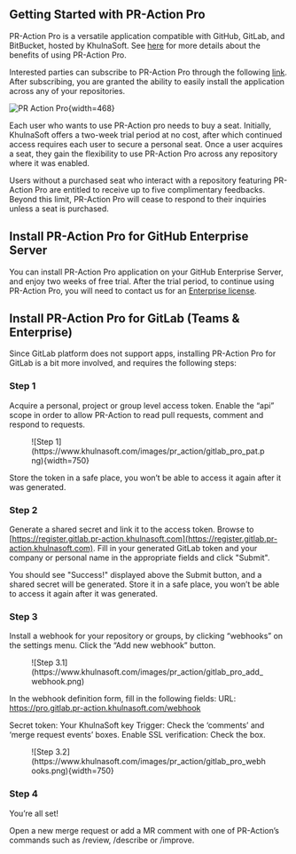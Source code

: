 
## Getting Started with PR-Action Pro

PR-Action Pro is a versatile application compatible with GitHub, GitLab, and BitBucket, hosted by KhulnaSoft.
See [here](https://pr-action.khulnasoft.com/#pr-action-pro) for more details about the benefits of using PR-Action Pro.

Interested parties can subscribe to PR-Action Pro through the following [link](https://www.khulnasoft.com/pricing/). 
After subscribing, you are granted the ability to easily install the application across any of your repositories.

![PR Action Pro](https://khulnasoft.com/images/pr_action/pr_action_pro_install.png){width=468}

Each user who wants to use PR-Action pro needs to buy a seat. 
Initially, KhulnaSoft offers a two-week trial period at no cost, after which continued access requires each user to secure a personal seat.
Once a user acquires a seat, they gain the flexibility to use PR-Action Pro across any repository where it was enabled.

Users without a purchased seat who interact with a repository featuring PR-Action Pro are entitled to receive up to five complimentary feedbacks.
Beyond this limit, PR-Action Pro will cease to respond to their inquiries unless a seat is purchased.

## Install PR-Action Pro for GitHub Enterprise Server
You can install PR-Action Pro application on your GitHub Enterprise Server, and enjoy two weeks of free trial.
After the trial period, to continue using PR-Action Pro, you will need to contact us for an [Enterprise license](https://www.khulnasoft.com/pricing/).


## Install PR-Action Pro for GitLab (Teams & Enterprise)

Since GitLab platform does not support apps, installing PR-Action Pro for GitLab is a bit more involved, and requires the following steps:

### Step 1

Acquire a personal, project or group level access token. Enable the “api” scope in order to allow PR-Action to read pull requests, comment and respond to requests.

<figure markdown="1">
![Step 1](https://www.khulnasoft.com/images/pr_action/gitlab_pro_pat.png){width=750}
</figure>

Store the token in a safe place, you won’t be able to access it again after it was generated.

### Step 2

Generate a shared secret and link it to the access token. Browse to [https://register.gitlab.pr-action.khulnasoft.com](https://register.gitlab.pr-action.khulnasoft.com).
Fill in your generated GitLab token and your company or personal name in the appropriate fields and click "Submit".

You should see "Success!" displayed above the Submit button, and a shared secret will be generated. Store it in a safe place, you won’t be able to access it again after it was generated.

### Step 3

Install a webhook for your repository or groups, by clicking “webhooks” on the settings menu. Click the “Add new webhook” button.

<figure markdown="1">
![Step 3.1](https://www.khulnasoft.com/images/pr_action/gitlab_pro_add_webhook.png)
</figure>

In the webhook definition form, fill in the following fields:
URL: https://pro.gitlab.pr-action.khulnasoft.com/webhook

Secret token: Your KhulnaSoft key
Trigger: Check the ‘comments’ and ‘merge request events’ boxes.
Enable SSL verification: Check the box.

<figure markdown="1">
![Step 3.2](https://www.khulnasoft.com/images/pr_action/gitlab_pro_webhooks.png){width=750}
</figure>

### Step 4

You’re all set!

Open a new merge request or add a MR comment with one of PR-Action’s commands such as /review, /describe or /improve.